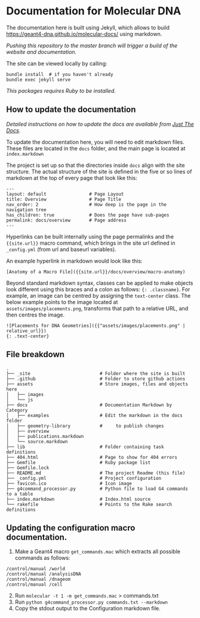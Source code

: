 # Documentation for Molecular DNA

The documentation here is built using Jekyll, which allows to build https://geant4-dna.github.io/molecular-docs/
using markdown.



*Pushing this repository to the master branch will trigger a build of the
website and documentation.*

The site can be viewed locally by calling:
```
bundle install  # if you haven't already
bundle exec jekyll serve
```

*This packages requires Ruby to be installed.*

## How to update the documentation

*Detailed instructions on how to update the docs are available from [Just The Docs](https://pmarsceill.github.io/just-the-docs/).*

To update the documentation here, you will need to edit markdown files.
These files are located in the `docs` folder, and the main page is located at `index.markdown`

The project is set up so that the directories inside `docs` align with the site structure. The actual
structure of the site is defined in the five or so lines of markdown at the top of every page
that look like this:
```
---
layout: default                # Page Layout
title: Overview                # Page Title
nav_order: 2                   # How deep is the page in the navigation tree
has_children: true             # Does the page have sub-pages
permalink: docs/overview       # Page address
---
```

Hyperlinks can be built internally using the page permalinks and the `{{site.url}}` macro command, which
brings in the site url defined in `_config.yml` (from url and baseurl variables).

An example hyperlink in markdown would look like this:
```
[Anatomy of a Macro File]({{site.url}}/docs/overview/macro-anatomy)
```

Beyond standard markdown syntax, classes can be applied to make objects look different
using this braces and a colon as follows: `{: .classname}`. For example, an image can 
be centred by assigning the `text-center` class. The below example points to the image
located at `assets/images/placements.png`, transforms that path to a relative URL, and
then centres the image.

```
![Placements for DNA Geometries]({{"assets/images/placements.png" | relative_url}})
{: .text-center}
```

## File breakdown

```
.
├── _site                          # Folder where the site is built
├── .github                        # Folder to store github actions
├── assets                         # Store images, files and objects here
│   ├── images
│   └── js
├── docs                           # Documentation Markdown by Category
│   ├── examples                   # Edit the markdown in the docs folder
│   ├── geometry-library           #     to publish changes
│   ├── overview
│   ├── publications.markdown
│   └── source.markdown
├── lib                            # Folder containing task definitions
├── 404.html                       # Page to show for 404 errors
├── Gemfile                        # Ruby package list
├── Gemfile.lock
├── README.md                      # The project Readme (this file)
├── _config.yml                    # Project configuration
├── favicon.ico                    # Icon image
├── g4command_processor.py         # Python file to load G4 commands to a table
├── index.markdown                 # Index.html source
└── rakefile                       # Points to the Rake search definitions
```

## Updating the configuration macro documentation.

1. Make a Geant4 macro `get_commands.mac` which extracts all possible commands as follows:
```
/control/manual /world
/control/manual /analysisDNA
/control/manual /dnageom
/control/manual /cell
```
2. Run `molecular -t 1 -m get_commands.mac` > commands.txt
3. Run `python g4command_processor.py commands.txt --markdown`
4. Copy the stdout output to the Configuration markdown file.
